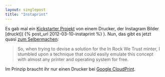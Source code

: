 ```yaml
---
layout: singlepost
title: "Instaprint"
---
```


Es gab mal ein [Kickstarter Projekt](http://www.kickstarter.com/projects/breakfastny/instaprint-the-location-based-photo-booth-for-inst?ref=search) von einem Drucker, der Instagram Bilder [druckt]( {% post_url 2012-03-10-instaprint %} ). Nun, das gibt es jetzt quasi [zum Selbermachen](http://leemart.in/instaprinter):

> So, when trying to devise a solution for the In Rock We Trust minter, I stumbled upon a technique that could easily emulate this concept with almost any printer and operating system for free.

Im Prinzip braucht ihr nur einen Drucker bei [Google CloudPrint](https://en.wikipedia.org/wiki/Google_Cloud_Print).